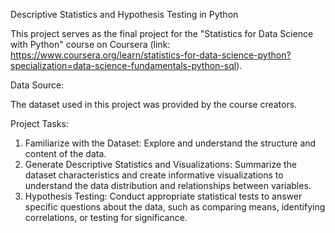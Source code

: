 Descriptive Statistics and Hypothesis Testing in Python

This project serves as the final project for the "Statistics for Data Science with Python" course on Coursera (link: https://www.coursera.org/learn/statistics-for-data-science-python?specialization=data-science-fundamentals-python-sql).   

Data Source:

The dataset used in this project was provided by the course creators.

Project Tasks:

1. Familiarize with the Dataset: Explore and understand the structure and content of the data.
2. Generate Descriptive Statistics and Visualizations: Summarize the dataset characteristics and create informative visualizations to understand the data distribution and relationships between variables.
3. Hypothesis Testing: Conduct appropriate statistical tests to answer specific questions about the data, such as comparing means, identifying correlations, or testing for significance.
